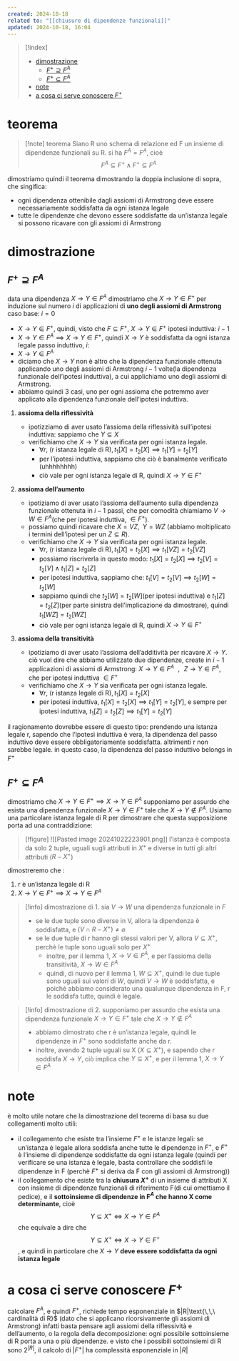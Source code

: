 ```yaml
---
created: 2024-10-18
related to: "[[chiusure di dipendenze funzionali]]"
updated: 2024-10-18, 16:04
---
```

>[!index]
>
>- [dimostrazione](#dimostrazione)
>	- [$F^+ \supseteq F^A$](#$F%5E+%20%5Csupseteq%20F%5EA$)
>	- [$F^+ \subseteq F^A$](#$F%5E+%20%5Csubseteq%20F%5EA$)
>- [note](#note)
>- [a cosa ci serve conoscere $F^+$](#a%20cosa%20ci%20serve%20conoscere%20$F%5E+$)
# teorema
>[!note] teorema
Siano R uno schema di relazione ed F un insieme di dipendenze funzionali su R. si ha $F^A = F^A$, cioè
$$F^A \subseteq F^+ \land F^+ \subseteq F^A$$

dimostriamo quindi il teorema dimostrando la doppia inclusione di sopra, che singifica:
- ogni dipendenza ottenibile dagli assiomi di Armstrong deve essere necessariamente soddisfatta da ogni istanza legale
- tutte le dipendenze che devono essere soddisfatte da un’istanza legale si possono ricavare con gli assiomi di Armstrong
# dimostrazione
## $F^+ \supseteq F^A$
data una dipendenza $X \to Y \in F^A$ dimostriamo che $X \to Y \in F^+$ per induzione sul numero $i$ di applicazioni di **uno degli assiomi di Armstrong**
caso base: $i=0$ 
- $X \to Y \in F^+$, quindi, visto che $F \subseteq F^+$, $X \to Y \in F^+$
ipotesi induttiva: $i-1$
- $X \to Y \in F^A \implies X \to Y \in F^+$, quindi $X \to Y$ è soddisfatta da ogni istanza legale
passo induttivo, $i$:
- $X \to Y \in F^A$
- diciamo che $X \to Y$ non è altro che la dipendenza funzionale ottenuta applicando uno degli assiomi di Armstrong $i-1$ volte(la dipendenza funzionale dell’ipotesi induttiva), a cui applichiamo uno degli assiomi di Armstrong.
- abbiamo quindi 3 casi, uno per ogni assioma che potremmo aver applicato alla dipendenza funzionale dell’ipotesi induttiva.

1. **assioma della riflessività**
	- ipotizziamo di aver usato l’assioma della riflessività sull’ipotesi induttiva: sappiamo che $Y \subseteq X$ 
	- verifichiamo che $X \to Y$ sia verificata per ogni istanza legale.
		- $\forall r \text{, (r istanza legale di R)}, t_{1}[X]=t_{2}[X] \implies t_{1}[Y]=t_{2}[Y]$
		- per l’ipotesi induttiva, sappiamo che ciò è banalmente verificato (uhhhhhhhh)
		- ciò vale per ogni istanza legale di R, quindi $X \to Y \in F^+$
		
2. **assioma dell’aumento**
	- ipotiziamo di aver usato l’assioma dell’aumento sulla dipendenza funzionale ottenuta in $i-1$ passi, che per comodità chiamiamo $V \to W \in F^A$(che per ipotesi induttiva, $\in F^+$). 
	- possiamo quindi ricavare che $X = VZ , \,\,\, Y=WZ$ (abbiamo moltiplicato i termini dell’ipotesi per un $Z \subseteq R$).
	- verifichiamo che $X \to Y$ sia verificata per ogni istanza legale.
		- $\forall r \text{, (r istanza legale di R)}, t_{1}[X]=t_{2}[X] \implies t_{1}[VZ]=t_{2}[VZ]$
		- possiamo riscriverla in questo modo: $t_{1}[X]=t_{2}[X] \implies t_{2}[V]=t_{2}[V] \land t_{1}[Z]=t_{2}[Z]$
		- per ipotesi induttiva, sappiamo che: $t_{1}[V]=t_{2}[V] \implies t_{2}[W]=t_{2}[W]$
		- sappiamo quindi che $t_{2}[W]=t_{2}[W]$(per ipotesi induttiva) e $t_{1}[Z]=t_{2}[Z]$(per parte sinistra dell’implicazione da dimostrare), quindi $t_{1}[WZ]=t_{2}[WZ]$
		- ciò vale per ogni istanza legale di R, quindi $X \to Y \in F^+$
3. **assioma della transitività**
	- ipotiziamo di aver usato l’assioma dell’additività per ricavare $X \to Y$. ciò vuol dire che abbiamo utilizzato due dipendenze, create in $i-1$ applicazioni di assiomi di Armstrong: $X \to Y \in F^A \,\,\ ,\,\,\,\,Z \to Y \in F^A$, che per ipotesi induttiva $\in F^+$
	- verifichiamo che $X \to Y$ sia verificata per ogni istanza legale.
		- $\forall r \text{, (r istanza legale di R)}, t_{1}[X]=t_{2}[X]$
		- per ipotesi induttiva, $t_{1}[X]=t_{2}[X] \implies t_{1}[Y]=t_{2}[Y]$, e sempre per ipotesi induttiva, $t_{1}[Z]=t_{2}[Z] \implies t_{1}[Y]=t_{2}[Y]$

il ragionamento dovrebbe essere di questo tipo: prendendo una istanza legale r, sapendo che l’ipotesi induttiva è vera, la dipendenza del passo induttivo deve essere obbligatoriamente soddisfatta. altrimenti r non sarebbe legale. in questo caso, la dipendenza del passo induttivo belongs in $F^+$
## $F^+ \subseteq F^A$
dimostriamo che $X \to Y \in F^+ \implies X \to Y \in F^A$
supponiamo per assurdo che esista una dipendenza funzionale $X \to Y \in F^+$ tale che $X \to Y \notin F^A$. Usiamo una particolare istanza legale di R per dimostrare che questa supposizione porta ad una contraddizione:
>[!figure] ![[Pasted image 20241022223901.png]]
l’istanza è composta da solo 2 tuple, uguali sugli attributi in $X^+$ e diverse in tutti gli altri attributi ($R-X^+$)

dimostreremo che :
1. r è un’istanza legale di R
2. $X \to Y \in F^+ \implies X \to Y \in F^A$

>[!info] dimostrazione di 1.
>sia $V \to W$ una dipendenza funzionale in $F$
>- se le due tuple sono diverse in V, allora la dipendenza è soddisfatta, e $(V \cap R-X^+) \neq \varnothing$
>- se le due tuple di r hanno gli stessi valori per V, allora $V \subseteq X^+$, perchè le tuple sono uguali solo per $X^+$
>	- inoltre, per il lemma 1, $X \to V \in F^A$, e per l’assioma della transitività, $X \to W \in F^A$
>	- quindi, di nuovo per il lemma 1, $W \subseteq X^+$, quindi le due tuple sono uguali sui valori di $W$, quindi $V \to W$ è soddisfatta, e poichè abbiamo considerato una qualunque dipendenza in F, r le soddisfa tutte, quindi è legale.

>[!info] dimostrazione di 2.
supponiamo per assurdo che esista una dipendenza funzionale $X \to Y \in F^+$ tale che $X \to Y \notin F^A$
>- abbiamo dimostrato che r è un’istanza legale, quindi le dipendenze in $F^+$ sono soddisfatte anche da r.
>- inoltre, avendo 2 tuple uguali su X ($X \subseteq X^+$), e sapendo che r soddisfa $X \to Y$, ciò implica che $Y \subseteq X^+$, e per il lemma 1, $X \to Y \in F^A$

# note 
è molto utile notare che la dimostrazione del teorema di basa su due collegamenti molto utili:
- il collegamento che esiste tra l’insieme $F^+$ e le istanze legali: se un’istanza è legale allora soddisfa anche tutte le dipendenze in $F^+$, e $F^+$ è l’insieme di dipendenze soddisfatte da ogni istanza legale (quindi per verificare se una istanza è legale, basta controllare che soddisfi le dipendenze in F (perchè $F^+$ si deriva da F con gli assiomi di Armstrong))
- il collegamento che esiste tra la **chiusura $X^+$** di un insieme di attributi X con insieme di dipendenze funzionali di riferimento F(di cui omettiamo il pedice), e il **sottoinsieme di dipendenze in F$^A$ che hanno X come determinante**, cioè 
 $$ Y \subseteq X^+ \iff X \to Y \in F^A$$
che equivale a dire che 
$$Y \subseteq X^+ \iff X \to Y \in F^+$$, e quindi in particolare che $X \to Y$ **deve essere soddisfatta da ogni istanza legale**
# a cosa ci serve conoscere $F^+$
calcolare $F^A$, e quindi $F^+$, richiede tempo esponenziale  in $|R|\text{\,\,\ cardinalità di R}$ (dato che si applicano ricorsivamente gli assiomi di Armstrong)
infatti basta pensare agli assiomi della riflessività e dell’aumento, o la regola della decomposizione: ogni possibile sottoinsieme di R porta a una o più dipendenze. e visto che i possibili sottoinsiemi di R sono $2^{|R|}$, il calcolo di $|F^+|$ ha complessità esponenziale in $|R|$